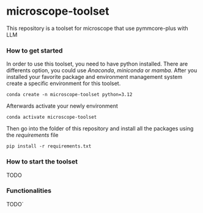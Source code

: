 # microscope-toolset
This repository is a toolset for microscope that use pymmcore-plus with LLM


### How to get  started

In order to use this toolset, you need to have python installed. There are differents option, you could use *Anaconda*, *miniconda* or *mamba*. After you installed your favorite package and environment management system create a specific environment for this toolset.

```
conda create -n microscope-toolset python=3.12
```
Afterwards activate your newly environment
```
conda activate microscope-toolset
```
Then go into the folder of this repository and install all the packages using the *requirements* file
```
pip install -r requirements.txt
```

### How to start the toolset

TODO

### Functionalities
TODO`


